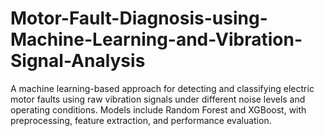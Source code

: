 # Motor-Fault-Diagnosis-using-Machine-Learning-and-Vibration-Signal-Analysis
A machine learning-based approach for detecting and classifying electric motor faults using raw vibration signals under different noise levels and operating conditions. Models include Random Forest and XGBoost, with preprocessing, feature extraction, and performance evaluation.
